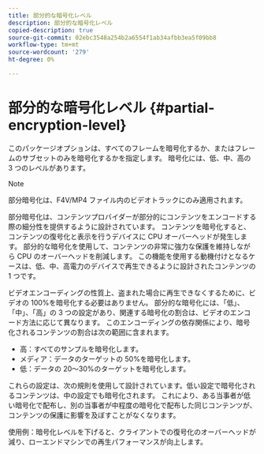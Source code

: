 ```yaml
---
title: 部分的な暗号化レベル
description: 部分的な暗号化レベル
copied-description: true
source-git-commit: 02ebc3548a254b2a6554f1ab34afbb3ea5f09bb8
workflow-type: tm+mt
source-wordcount: '279'
ht-degree: 0%

---
```


# 部分的な暗号化レベル {#partial-encryption-level}

このパッケージオプションは、すべてのフレームを暗号化するか、またはフレームのサブセットのみを暗号化するかを指定します。 暗号化には、低、中、高の 3 つのレベルがあります。

>[!NOTE]
>
>部分暗号化は、F4V/MP4 ファイル内のビデオトラックにのみ適用されます。

部分暗号化は、コンテンツプロバイダーが部分的にコンテンツをエンコードする際の細分性を提供するように設計されています。 コンテンツを暗号化すると、コンテンツの復号化と表示を行うデバイスに CPU オーバーヘッドが発生します。 部分的な暗号化を使用して、コンテンツの非常に強力な保護を維持しながら CPU のオーバーヘッドを削減します。 この機能を使用する動機付けとなるケースは、低、中、高電力のデバイスで再生できるように設計されたコンテンツの 1 つです。

ビデオエンコーディングの性質上、盗まれた場合に再生できなくするために、ビデオの 100%を暗号化する必要はありません。 部分的な暗号化には、「低」、「中」、「高」の 3 つの設定があり、関連する暗号化の割合は、ビデオのエンコード方法に応じて異なります。 このエンコーディングの依存関係により、暗号化されるコンテンツの割合は次の範囲に含まれます。

* 高：すべてのサンプルを暗号化します。
* メディア：データのターゲットの 50%を暗号化します。
* 低：データの 20～30%のターゲットを暗号化します。

これらの設定は、次の規則を使用して設計されています。低い設定で暗号化されるコンテンツは、中の設定でも暗号化されます。 これにより、ある当事者が低い暗号化で配布し、別の当事者が中程度の暗号化で配布した同じコンテンツが、コンテンツの保護に影響を及ぼすことがなくなります。

使用例：暗号化レベルを下げると、クライアントでの復号化のオーバーヘッドが減り、ローエンドマシンでの再生パフォーマンスが向上します。
